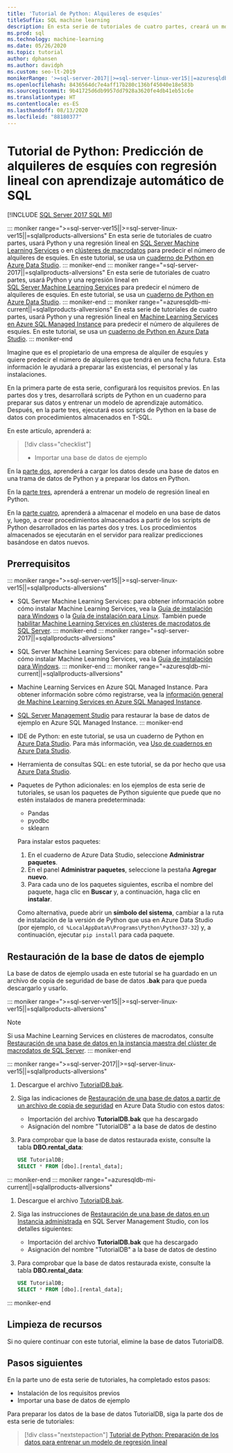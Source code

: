 ```yaml
---
title: 'Tutorial de Python: Alquileres de esquíes'
titleSuffix: SQL machine learning
description: En esta serie de tutoriales de cuatro partes, creará un modelo de regresión lineal en Python para predecir los alquileres de esquíes con aprendizaje automático de SQL.
ms.prod: sql
ms.technology: machine-learning
ms.date: 05/26/2020
ms.topic: tutorial
author: dphansen
ms.author: davidph
ms.custom: seo-lt-2019
monikerRange: '>=sql-server-2017||>=sql-server-linux-ver15||=azuresqldb-mi-current||=sqlallproducts-allversions'
ms.openlocfilehash: 8436564dc7e4aff17b280c136bf45040e18e583b
ms.sourcegitcommit: 9b41725d6db9957dd7928a3620fe4db41eb51c6e
ms.translationtype: HT
ms.contentlocale: es-ES
ms.lasthandoff: 08/13/2020
ms.locfileid: "88180377"
---
```

# <a name="python-tutorial-predict-ski-rental-with-linear-regression-with-sql-machine-learning"></a>Tutorial de Python: Predicción de alquileres de esquíes con regresión lineal con aprendizaje automático de SQL
[!INCLUDE [SQL Server 2017 SQL MI](../../includes/applies-to-version/sqlserver2017-asdbmi.md)]

::: moniker range=">=sql-server-ver15||>=sql-server-linux-ver15||=sqlallproducts-allversions"
En esta serie de tutoriales de cuatro partes, usará Python y una regresión lineal en [SQL Server Machine Learning Services](../sql-server-machine-learning-services.md) o en [clústeres de macrodatos](../../big-data-cluster/machine-learning-services.md) para predecir el número de alquileres de esquíes. En este tutorial, se usa un [cuaderno de Python en Azure Data Studio](../../azure-data-studio/sql-notebooks.md).
::: moniker-end
::: moniker range="=sql-server-2017||=sqlallproducts-allversions"
En esta serie de tutoriales de cuatro partes, usará Python y una regresión lineal en [SQL Server Machine Learning Services](../sql-server-machine-learning-services.md) para predecir el número de alquileres de esquíes. En este tutorial, se usa un [cuaderno de Python en Azure Data Studio](../../azure-data-studio/sql-notebooks.md).
::: moniker-end
::: moniker range="=azuresqldb-mi-current||=sqlallproducts-allversions"
En esta serie de tutoriales de cuatro partes, usará Python y una regresión lineal en [Machine Learning Services en Azure SQL Managed Instance](/azure/azure-sql/managed-instance/machine-learning-services-overview) para predecir el número de alquileres de esquíes. En este tutorial, se usa un [cuaderno de Python en Azure Data Studio](../../azure-data-studio/sql-notebooks.md).
::: moniker-end

Imagine que es el propietario de una empresa de alquiler de esquíes y quiere predecir el número de alquileres que tendrá en una fecha futura. Esta información le ayudará a preparar las existencias, el personal y las instalaciones.

En la primera parte de esta serie, configurará los requisitos previos. En las partes dos y tres, desarrollará scripts de Python en un cuaderno para preparar sus datos y entrenar un modelo de aprendizaje automático. Después, en la parte tres, ejecutará esos scripts de Python en la base de datos con procedimientos almacenados en T-SQL.

En este artículo, aprenderá a:

> [!div class="checklist"]
> * Importar una base de datos de ejemplo

En la [parte dos](python-ski-rental-linear-regression-prepare-data.md), aprenderá a cargar los datos desde una base de datos en una trama de datos de Python y a preparar los datos en Python.

En la [parte tres](python-ski-rental-linear-regression-train-model.md), aprenderá a entrenar un modelo de regresión lineal en Python.

En la [parte cuatro](python-ski-rental-linear-regression-deploy-model.md), aprenderá a almacenar el modelo en una base de datos y, luego, a crear procedimientos almacenados a partir de los scripts de Python desarrollados en las partes dos y tres. Los procedimientos almacenados se ejecutarán en el servidor para realizar predicciones basándose en datos nuevos.

## <a name="prerequisites"></a>Prerrequisitos

::: moniker range=">=sql-server-ver15||>=sql-server-linux-ver15||=sqlallproducts-allversions"
* SQL Server Machine Learning Services: para obtener información sobre cómo instalar Machine Learning Services, vea la [Guía de instalación para Windows](../install/sql-machine-learning-services-windows-install.md) o la [Guía de instalación para Linux](../../linux/sql-server-linux-setup-machine-learning.md?toc=%2Fsql%2Fmachine-learning%2Ftoc.json). También puede [habilitar Machine Learning Services en clústeres de macrodatos de SQL Server](../../big-data-cluster/machine-learning-services.md).
::: moniker-end
::: moniker range="=sql-server-2017||=sqlallproducts-allversions"
* SQL Server Machine Learning Services: para obtener información sobre cómo instalar Machine Learning Services, vea la [Guía de instalación para Windows](../install/sql-machine-learning-services-windows-install.md). 
::: moniker-end
::: moniker range="=azuresqldb-mi-current||=sqlallproducts-allversions"
* Machine Learning Services en Azure SQL Managed Instance. Para obtener información sobre cómo registrarse, vea la [información general de Machine Learning Services en Azure SQL Managed Instance](/azure/azure-sql/managed-instance/machine-learning-services-overview).

* [SQL Server Management Studio](../../ssms/download-sql-server-management-studio-ssms.md) para restaurar la base de datos de ejemplo en Azure SQL Managed Instance.
::: moniker-end

* IDE de Python: en este tutorial, se usa un cuaderno de Python en [Azure Data Studio](../../azure-data-studio/what-is.md). Para más información, vea [Uso de cuadernos en Azure Data Studio](../../azure-data-studio/sql-notebooks.md).

* Herramienta de consultas SQL: en este tutorial, se da por hecho que usa [Azure Data Studio](../../azure-data-studio/what-is.md).

* Paquetes de Python adicionales: en los ejemplos de esta serie de tutoriales, se usan los paquetes de Python siguiente que puede que no estén instalados de manera predeterminada:

  * Pandas
  * pyodbc
  * sklearn

  Para instalar estos paquetes:
  1. En el cuaderno de Azure Data Studio, seleccione **Administrar paquetes**.
  2. En el panel **Administrar paquetes**, seleccione la pestaña **Agregar nuevo**.
  3. Para cada uno de los paquetes siguientes, escriba el nombre del paquete, haga clic en **Buscar** y, a continuación, haga clic en **instalar**.

  Como alternativa, puede abrir un **símbolo del sistema**, cambiar a la ruta de instalación de la versión de Python que usa en Azure Data Studio (por ejemplo, `cd %LocalAppData%\Programs\Python\Python37-32`) y, a continuación, ejecutar `pip install` para cada paquete.

## <a name="restore-the-sample-database"></a>Restauración de la base de datos de ejemplo

La base de datos de ejemplo usada en este tutorial se ha guardado en un archivo de copia de seguridad de base de datos **.bak** para que pueda descargarlo y usarlo.

::: moniker range=">=sql-server-ver15||>=sql-server-linux-ver15||=sqlallproducts-allversions"
> [!NOTE]
> Si usa Machine Learning Services en clústeres de macrodatos, consulte [Restauración de una base de datos en la instancia maestra del clúster de macrodatos de SQL Server](../../big-data-cluster/data-ingestion-restore-database.md).
::: moniker-end

::: moniker range=">=sql-server-2017||>=sql-server-linux-ver15||=sqlallproducts-allversions"
1. Descargue el archivo [TutorialDB.bak](https://sqlchoice.blob.core.windows.net/sqlchoice/static/TutorialDB.bak).

1. Siga las indicaciones de [Restauración de una base de datos a partir de un archivo de copia de seguridad](../../azure-data-studio/tutorial-backup-restore-sql-server.md#restore-a-database-from-a-backup-file) en Azure Data Studio con estos datos:

   * Importación del archivo **TutorialDB.bak** que ha descargado
   * Asignación del nombre "TutorialDB" a la base de datos de destino

1. Para comprobar que la base de datos restaurada existe, consulte la tabla **DBO.rental_data**:

   ```sql
   USE TutorialDB;
   SELECT * FROM [dbo].[rental_data];
   ```
::: moniker-end
::: moniker range="=azuresqldb-mi-current||=sqlallproducts-allversions"
1. Descargue el archivo [TutorialDB.bak](https://sqlchoice.blob.core.windows.net/sqlchoice/static/TutorialDB.bak).

1. Siga las instrucciones de [Restauración de una base de datos en un Instancia administrada](/azure/sql-database/sql-database-managed-instance-get-started-restore) en SQL Server Management Studio, con los detalles siguientes:

   * Importación del archivo **TutorialDB.bak** que ha descargado
   * Asignación del nombre "TutorialDB" a la base de datos de destino

1. Para comprobar que la base de datos restaurada existe, consulte la tabla **DBO.rental_data**:

   ```sql
   USE TutorialDB;
   SELECT * FROM [dbo].[rental_data];
   ```
::: moniker-end

## <a name="clean-up-resources"></a>Limpieza de recursos

Si no quiere continuar con este tutorial, elimine la base de datos TutorialDB.

## <a name="next-steps"></a>Pasos siguientes

En la parte uno de esta serie de tutoriales, ha completado estos pasos:

* Instalación de los requisitos previos
* Importar una base de datos de ejemplo

Para preparar los datos de la base de datos TutorialDB, siga la parte dos de esta serie de tutoriales:

> [!div class="nextstepaction"]
> [Tutorial de Python: Preparación de los datos para entrenar un modelo de regresión lineal](python-ski-rental-linear-regression-prepare-data.md)